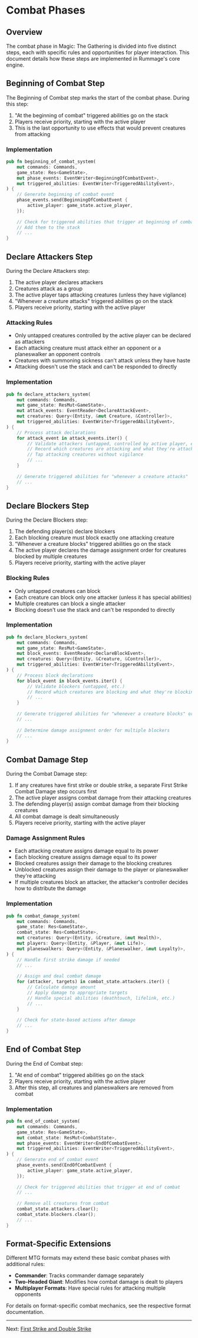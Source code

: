 # Combat Phases

## Overview

The combat phase in Magic: The Gathering is divided into five distinct steps, each with specific rules and opportunities for player interaction. This document details how these steps are implemented in Rummage's core engine.

## Beginning of Combat Step

The Beginning of Combat step marks the start of the combat phase. During this step:

1. "At the beginning of combat" triggered abilities go on the stack
2. Players receive priority, starting with the active player
3. This is the last opportunity to use effects that would prevent creatures from attacking

### Implementation

```rust
pub fn beginning_of_combat_system(
    mut commands: Commands,
    game_state: Res<GameState>,
    mut phase_events: EventWriter<BeginningOfCombatEvent>,
    mut triggered_abilities: EventWriter<TriggeredAbilityEvent>,
) {
    // Generate beginning of combat event
    phase_events.send(BeginningOfCombatEvent {
        active_player: game_state.active_player,
    });
    
    // Check for triggered abilities that trigger at beginning of combat
    // Add them to the stack
    // ...
}
```

## Declare Attackers Step

During the Declare Attackers step:

1. The active player declares attackers
2. Creatures attack as a group
3. The active player taps attacking creatures (unless they have vigilance)
4. "Whenever a creature attacks" triggered abilities go on the stack
5. Players receive priority, starting with the active player

### Attacking Rules

- Only untapped creatures controlled by the active player can be declared as attackers
- Each attacking creature must attack either an opponent or a planeswalker an opponent controls
- Creatures with summoning sickness can't attack unless they have haste
- Attacking doesn't use the stack and can't be responded to directly

### Implementation

```rust
pub fn declare_attackers_system(
    mut commands: Commands,
    mut game_state: ResMut<GameState>,
    mut attack_events: EventReader<DeclareAttackEvent>,
    mut creatures: Query<(Entity, &mut Creature, &Controller)>,
    mut triggered_abilities: EventWriter<TriggeredAbilityEvent>,
) {
    // Process attack declarations
    for attack_event in attack_events.iter() {
        // Validate attackers (untapped, controlled by active player, etc.)
        // Record which creatures are attacking and what they're attacking
        // Tap attacking creatures without vigilance
        // ...
    }
    
    // Generate triggered abilities for "whenever a creature attacks"
    // ...
}
```

## Declare Blockers Step

During the Declare Blockers step:

1. The defending player(s) declare blockers
2. Each blocking creature must block exactly one attacking creature
3. "Whenever a creature blocks" triggered abilities go on the stack
4. The active player declares the damage assignment order for creatures blocked by multiple creatures
5. Players receive priority, starting with the active player

### Blocking Rules

- Only untapped creatures can block
- Each creature can block only one attacker (unless it has special abilities)
- Multiple creatures can block a single attacker
- Blocking doesn't use the stack and can't be responded to directly

### Implementation

```rust
pub fn declare_blockers_system(
    mut commands: Commands,
    mut game_state: ResMut<GameState>,
    mut block_events: EventReader<DeclareBlockEvent>,
    mut creatures: Query<(Entity, &Creature, &Controller)>,
    mut triggered_abilities: EventWriter<TriggeredAbilityEvent>,
) {
    // Process block declarations
    for block_event in block_events.iter() {
        // Validate blockers (untapped, etc.)
        // Record which creatures are blocking and what they're blocking
        // ...
    }
    
    // Generate triggered abilities for "whenever a creature blocks" or "becomes blocked"
    // ...
    
    // Determine damage assignment order for multiple blockers
    // ...
}
```

## Combat Damage Step

During the Combat Damage step:

1. If any creatures have first strike or double strike, a separate First Strike Combat Damage step occurs first
2. The active player assigns combat damage from their attacking creatures
3. The defending player(s) assign combat damage from their blocking creatures
4. All combat damage is dealt simultaneously
5. Players receive priority, starting with the active player

### Damage Assignment Rules

- Each attacking creature assigns damage equal to its power
- Each blocking creature assigns damage equal to its power
- Blocked creatures assign their damage to the blocking creatures
- Unblocked creatures assign their damage to the player or planeswalker they're attacking
- If multiple creatures block an attacker, the attacker's controller decides how to distribute the damage

### Implementation

```rust
pub fn combat_damage_system(
    mut commands: Commands,
    game_state: Res<GameState>,
    combat_state: Res<CombatState>,
    mut creatures: Query<(Entity, &Creature, &mut Health)>,
    mut players: Query<(Entity, &Player, &mut Life)>,
    mut planeswalkers: Query<(Entity, &Planeswalker, &mut Loyalty)>,
) {
    // Handle first strike damage if needed
    // ...
    
    // Assign and deal combat damage
    for (attacker, targets) in combat_state.attackers.iter() {
        // Calculate damage amount
        // Apply damage to appropriate targets
        // Handle special abilities (deathtouch, lifelink, etc.)
        // ...
    }
    
    // Check for state-based actions after damage
    // ...
}
```

## End of Combat Step

During the End of Combat step:

1. "At end of combat" triggered abilities go on the stack
2. Players receive priority, starting with the active player
3. After this step, all creatures and planeswalkers are removed from combat

### Implementation

```rust
pub fn end_of_combat_system(
    mut commands: Commands,
    game_state: Res<GameState>,
    mut combat_state: ResMut<CombatState>,
    mut phase_events: EventWriter<EndOfCombatEvent>,
    mut triggered_abilities: EventWriter<TriggeredAbilityEvent>,
) {
    // Generate end of combat event
    phase_events.send(EndOfCombatEvent {
        active_player: game_state.active_player,
    });
    
    // Check for triggered abilities that trigger at end of combat
    // ...
    
    // Remove all creatures from combat
    combat_state.attackers.clear();
    combat_state.blockers.clear();
    // ...
}
```

## Format-Specific Extensions

Different MTG formats may extend these basic combat phases with additional rules:

- **Commander**: Tracks commander damage separately
- **Two-Headed Giant**: Modifies how combat damage is dealt to players
- **Multiplayer Formats**: Have special rules for attacking multiple opponents

For details on format-specific combat mechanics, see the respective format documentation.

---

Next: [First Strike and Double Strike](first_strike.md) 